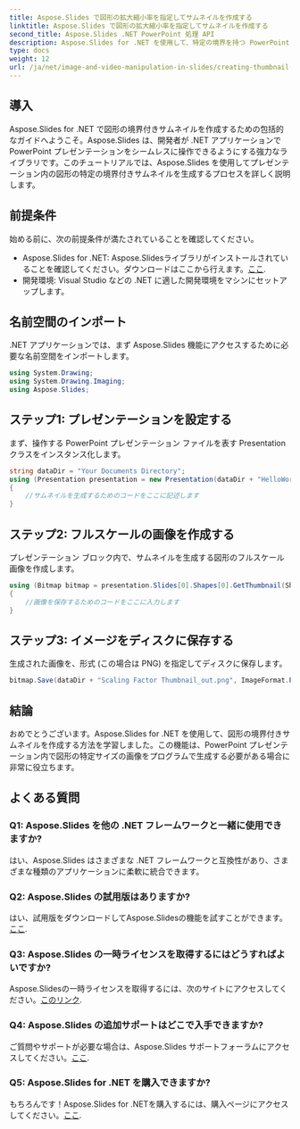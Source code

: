```yaml
---
title: Aspose.Slides で図形の拡大縮小率を指定してサムネイルを作成する
linktitle: Aspose.Slides で図形の拡大縮小率を指定してサムネイルを作成する
second_title: Aspose.Slides .NET PowerPoint 処理 API
description: Aspose.Slides for .NET を使用して、特定の境界を持つ PowerPoint サムネイル画像を作成する方法を学習します。シームレスな統合については、ステップバイステップのガイドに従ってください。
type: docs
weight: 12
url: /ja/net/image-and-video-manipulation-in-slides/creating-thumbnail-scaling-factor-shape/
---
```

## 導入
Aspose.Slides for .NET で図形の境界付きサムネイルを作成するための包括的なガイドへようこそ。Aspose.Slides は、開発者が .NET アプリケーションで PowerPoint プレゼンテーションをシームレスに操作できるようにする強力なライブラリです。このチュートリアルでは、Aspose.Slides を使用してプレゼンテーション内の図形の特定の境界付きサムネイルを生成するプロセスを詳しく説明します。
## 前提条件
始める前に、次の前提条件が満たされていることを確認してください。
-  Aspose.Slides for .NET: Aspose.Slidesライブラリがインストールされていることを確認してください。ダウンロードはここから行えます。[ここ](https://releases.aspose.com/slides/net/).
- 開発環境: Visual Studio などの .NET に適した開発環境をマシンにセットアップします。
## 名前空間のインポート
.NET アプリケーションでは、まず Aspose.Slides 機能にアクセスするために必要な名前空間をインポートします。
```csharp
using System.Drawing;
using System.Drawing.Imaging;
using Aspose.Slides;
```
## ステップ1: プレゼンテーションを設定する
まず、操作する PowerPoint プレゼンテーション ファイルを表す Presentation クラスをインスタンス化します。
```csharp
string dataDir = "Your Documents Directory";
using (Presentation presentation = new Presentation(dataDir + "HelloWorld.pptx"))
{
    //サムネイルを生成するためのコードをここに記述します
}
```
## ステップ2: フルスケールの画像を作成する
プレゼンテーション ブロック内で、サムネイルを生成する図形のフルスケール画像を作成します。
```csharp
using (Bitmap bitmap = presentation.Slides[0].Shapes[0].GetThumbnail(ShapeThumbnailBounds.Shape, 1, 1))
{
    //画像を保存するためのコードをここに入力します
}
```
## ステップ3: イメージをディスクに保存する
生成された画像を、形式 (この場合は PNG) を指定してディスクに保存します。
```csharp
bitmap.Save(dataDir + "Scaling Factor Thumbnail_out.png", ImageFormat.Png);
```
## 結論
おめでとうございます。Aspose.Slides for .NET を使用して、図形の境界付きサムネイルを作成する方法を学習しました。この機能は、PowerPoint プレゼンテーション内で図形の特定サイズの画像をプログラムで生成する必要がある場合に非常に役立ちます。
## よくある質問
### Q1: Aspose.Slides を他の .NET フレームワークと一緒に使用できますか?
はい、Aspose.Slides はさまざまな .NET フレームワークと互換性があり、さまざまな種類のアプリケーションに柔軟に統合できます。
### Q2: Aspose.Slides の試用版はありますか?
はい、試用版をダウンロードしてAspose.Slidesの機能を試すことができます。[ここ](https://releases.aspose.com/).
### Q3: Aspose.Slides の一時ライセンスを取得するにはどうすればよいですか?
 Aspose.Slidesの一時ライセンスを取得するには、次のサイトにアクセスしてください。[このリンク](https://purchase.aspose.com/temporary-license/).
### Q4: Aspose.Slides の追加サポートはどこで入手できますか?
ご質問やサポートが必要な場合は、Aspose.Slides サポートフォーラムにアクセスしてください。[ここ](https://forum.aspose.com/c/slides/11).
### Q5: Aspose.Slides for .NET を購入できますか?
もちろんです！Aspose.Slides for .NETを購入するには、購入ページにアクセスしてください。[ここ](https://purchase.aspose.com/buy).